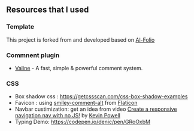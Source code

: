 ## Resources that I used

### Template

This project is forked from and developed based on [Al-Folio](https://alshedivat.github.io/al-folio)

### Commnent plugin

- [Valine](https://valine.js.org/en/) - A fast, simple & powerful comment system.

### CSS
- Box shadow css : https://getcssscan.com/css-box-shadow-examples
- Favicon : using [smiley-comment-alt](https://www.flaticon.com/free-icon-font/smiley-comment-alt_9291882) from [Flaticon](https://www.flaticon.com/)
- Navbar custimization: get an idea from video [Create a responsive navigation nav with no JS!](https://www.youtube.com/watch?v=8QKOaTYvYUA) by [Kevin Powell](https://www.youtube.com/@KevinPowell)
- Typing Demo: https://codepen.io/denic/pen/GRoOxbM